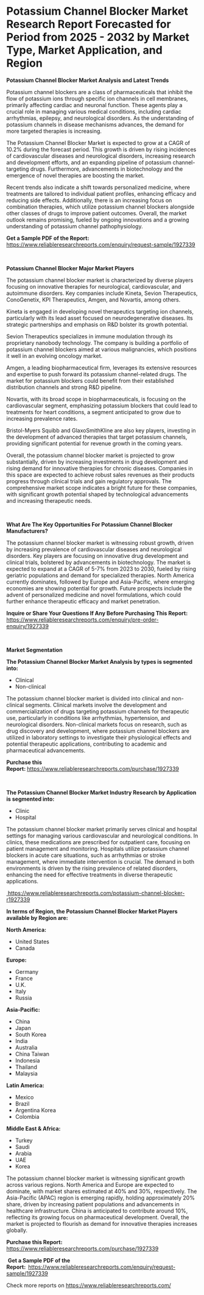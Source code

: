 <p><h1>Potassium Channel Blocker Market Research Report Forecasted for Period from 2025 -  2032 by Market Type, Market Application, and Region</h1></p><p><strong>Potassium Channel Blocker Market Analysis and Latest Trends</strong></p>
<p><p>Potassium channel blockers are a class of pharmaceuticals that inhibit the flow of potassium ions through specific ion channels in cell membranes, primarily affecting cardiac and neuronal function. These agents play a crucial role in managing various medical conditions, including cardiac arrhythmias, epilepsy, and neurological disorders. As the understanding of potassium channels in disease mechanisms advances, the demand for more targeted therapies is increasing.</p><p>The Potassium Channel Blocker Market is expected to grow at a CAGR of 10.2% during the forecast period. This growth is driven by rising incidences of cardiovascular diseases and neurological disorders, increasing research and development efforts, and an expanding pipeline of potassium channel-targeting drugs. Furthermore, advancements in biotechnology and the emergence of novel therapies are boosting the market. </p><p>Recent trends also indicate a shift towards personalized medicine, where treatments are tailored to individual patient profiles, enhancing efficacy and reducing side effects. Additionally, there is an increasing focus on combination therapies, which utilize potassium channel blockers alongside other classes of drugs to improve patient outcomes. Overall, the market outlook remains promising, fueled by ongoing innovations and a growing understanding of potassium channel pathophysiology.</p></p>
<p><strong>Get a Sample PDF of the Report:&nbsp;</strong> <a href="https://www.reliableresearchreports.com/enquiry/request-sample/1927339?utm_campaign=2109&utm_medium=2&utm_source=Github&utm_content=ia&utm_term=08032025&utm_id=potassium-channel-blocker">https://www.reliableresearchreports.com/enquiry/request-sample/1927339</a></p>
<p>&nbsp;</p>
<p><strong>Potassium Channel Blocker Major Market Players</strong></p>
<p><p>The potassium channel blocker market is characterized by diverse players focusing on innovative therapies for neurological, cardiovascular, and autoimmune disorders. Key companies include Kineta, Sevion Therapeutics, ConoGenetix, KPI Therapeutics, Amgen, and Novartis, among others.</p><p>Kineta is engaged in developing novel therapeutics targeting ion channels, particularly with its lead asset focused on neurodegenerative diseases. Its strategic partnerships and emphasis on R&D bolster its growth potential.</p><p>Sevion Therapeutics specializes in immune modulation through its proprietary nanobody technology. The company is building a portfolio of potassium channel blockers aimed at various malignancies, which positions it well in an evolving oncology market.</p><p>Amgen, a leading biopharmaceutical firm, leverages its extensive resources and expertise to push forward its potassium channel-related drugs. The market for potassium blockers could benefit from their established distribution channels and strong R&D pipeline.</p><p>Novartis, with its broad scope in biopharmaceuticals, is focusing on the cardiovascular segment, emphasizing potassium blockers that could lead to treatments for heart conditions, a segment anticipated to grow due to increasing prevalence rates.</p><p>Bristol-Myers Squibb and GlaxoSmithKline are also key players, investing in the development of advanced therapies that target potassium channels, providing significant potential for revenue growth in the coming years.</p><p>Overall, the potassium channel blocker market is projected to grow substantially, driven by increasing investments in drug development and rising demand for innovative therapies for chronic diseases. Companies in this space are expected to achieve robust sales revenues as their products progress through clinical trials and gain regulatory approvals. The comprehensive market scope indicates a bright future for these companies, with significant growth potential shaped by technological advancements and increasing therapeutic needs.</p></p>
<p>&nbsp;</p>
<p><strong>What Are The Key Opportunities For Potassium Channel Blocker Manufacturers?</strong></p>
<p><p>The potassium channel blocker market is witnessing robust growth, driven by increasing prevalence of cardiovascular diseases and neurological disorders. Key players are focusing on innovative drug development and clinical trials, bolstered by advancements in biotechnology. The market is expected to expand at a CAGR of 5-7% from 2023 to 2030, fueled by rising geriatric populations and demand for specialized therapies. North America currently dominates, followed by Europe and Asia-Pacific, where emerging economies are showing potential for growth. Future prospects include the advent of personalized medicine and novel formulations, which could further enhance therapeutic efficacy and market penetration.</p></p>
<p><strong>Inquire or Share Your Questions If Any Before Purchasing This Report:</strong> <a href="https://www.reliableresearchreports.com/enquiry/pre-order-enquiry/1927339?utm_campaign=2109&utm_medium=2&utm_source=Github&utm_content=ia&utm_term=08032025&utm_id=potassium-channel-blocker">https://www.reliableresearchreports.com/enquiry/pre-order-enquiry/1927339</a></p>
<p>&nbsp;</p>
<p><strong>Market Segmentation</strong></p>
<p><strong>The Potassium Channel Blocker Market Analysis by types is segmented into:</strong></p>
<p><ul><li>Clinical</li><li>Non-clinical</li></ul></p>
<p><p>The potassium channel blocker market is divided into clinical and non-clinical segments. Clinical markets involve the development and commercialization of drugs targeting potassium channels for therapeutic use, particularly in conditions like arrhythmias, hypertension, and neurological disorders. Non-clinical markets focus on research, such as drug discovery and development, where potassium channel blockers are utilized in laboratory settings to investigate their physiological effects and potential therapeutic applications, contributing to academic and pharmaceutical advancements.</p></p>
<p><strong>Purchase this Report:&nbsp;</strong><a href="https://www.reliableresearchreports.com/purchase/1927339?utm_campaign=2109&utm_medium=2&utm_source=Github&utm_content=ia&utm_term=08032025&utm_id=potassium-channel-blocker">https://www.reliableresearchreports.com/purchase/1927339</a></p>
<p>&nbsp;</p>
<p><strong>The Potassium Channel Blocker Market Industry Research by Application is segmented into:</strong></p>
<p><ul><li>Clinic</li><li>Hospital</li></ul></p>
<p><p>The potassium channel blocker market primarily serves clinical and hospital settings for managing various cardiovascular and neurological conditions. In clinics, these medications are prescribed for outpatient care, focusing on patient management and monitoring. Hospitals utilize potassium channel blockers in acute care situations, such as arrhythmias or stroke management, where immediate intervention is crucial. The demand in both environments is driven by the rising prevalence of related disorders, enhancing the need for effective treatments in diverse therapeutic applications.</p></p>
<p><a href="https://www.reliableresearchreports.com/potassium-channel-blocker-r1927339?utm_campaign=2109&utm_medium=2&utm_source=Github&utm_content=ia&utm_term=08032025&utm_id=potassium-channel-blocker">&nbsp;https://www.reliableresearchreports.com/potassium-channel-blocker-r1927339</a></p>
<p><strong>In terms of Region, the Potassium Channel Blocker Market Players available by Region are:</strong></p>
<p>
    <p> <strong> North America: </strong>
        <ul>
            <li>United States</li>
            <li>Canada</li>
        </ul>
        </p> 
    <p> <strong> Europe: </strong>
        <ul>
            <li>Germany</li>
            <li>France</li>
            <li>U.K.</li>
            <li>Italy</li>
            <li>Russia</li>
        </ul>
        </p> 
    <p> <strong> Asia-Pacific: </strong>
        <ul>
            <li>China</li>
            <li>Japan</li>
            <li>South Korea</li>
            <li>India</li>
            <li>Australia</li>
            <li>China Taiwan</li>
            <li>Indonesia</li>
            <li>Thailand</li>
            <li>Malaysia</li>
        </ul>
        </p> 
    <p> <strong> Latin America: </strong>
        <ul>
            <li>Mexico</li>
            <li>Brazil</li>
            <li>Argentina Korea</li>
            <li>Colombia</li>
        </ul>
        </p> 
    <p> <strong> Middle East & Africa: </strong>
        <ul>
            <li>Turkey</li>
            <li>Saudi</li>
            <li>Arabia</li>
            <li>UAE</li>
            <li>Korea</li>
        </ul>
    </p>
    </p>
<p><p>The potassium channel blocker market is witnessing significant growth across various regions. North America and Europe are expected to dominate, with market shares estimated at 40% and 30%, respectively. The Asia-Pacific (APAC) region is emerging rapidly, holding approximately 20% share, driven by increasing patient populations and advancements in healthcare infrastructure. China is anticipated to contribute around 10%, reflecting its growing focus on pharmaceutical development. Overall, the market is projected to flourish as demand for innovative therapies increases globally.</p></p>
<p><strong>Purchase this Report: </strong><a href="https://www.reliableresearchreports.com/purchase/1927339?utm_campaign=2109&utm_medium=2&utm_source=Github&utm_content=ia&utm_term=08032025&utm_id=potassium-channel-blocker">https://www.reliableresearchreports.com/purchase/1927339</a></p>
<p>&nbsp;<strong>Get a Sample PDF of the Report:&nbsp;&nbsp;</strong><a href="https://www.reliableresearchreports.com/enquiry/request-sample/1927339?utm_campaign=2109&utm_medium=2&utm_source=Github&utm_content=ia&utm_term=08032025&utm_id=potassium-channel-blocker">https://www.reliableresearchreports.com/enquiry/request-sample/1927339</a></p>
<p><strong></strong></p>
<p>Check more reports on <a href="https://www.reliableresearchreports.com/?utm_campaign=2109&utm_medium=2&utm_source=Github&utm_content=ia&utm_term=08032025&utm_id=potassium-channel-blocker">https://www.reliableresearchreports.com/</a></p>